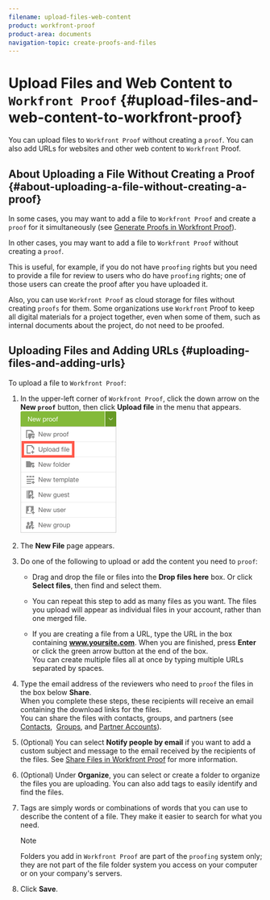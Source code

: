 ```yaml
---
filename: upload-files-web-content
product: workfront-proof
product-area: documents
navigation-topic: create-proofs-and-files
---
```





# Upload Files and Web Content to `Workfront Proof` {#upload-files-and-web-content-to-workfront-proof}

You can upload files to `Workfront Proof` without creating a `proof`. You can also add URLs for websites and other web content to `Workfront` Proof.


## About Uploading a File Without Creating a Proof {#about-uploading-a-file-without-creating-a-proof}

In some cases, you may want to add a file to `Workfront Proof` and create a `proof` for it simultaneously (see [Generate Proofs in Workfront Proof](generate-proofs.md)).


In other cases, you may want to add a file to `Workfront Proof` without creating a `proof`.


This is useful, for example, if you do not have `proofing` rights but you need to provide a file for review to users who do have `proofing` rights; one of those users can create the proof after you have uploaded it.


Also, you can use `Workfront Proof` as cloud storage for files without creating `proofs` for them. Some organizations use `Workfront` Proof to keep all digital materials for a project together, even when some of them, such as internal documents about the project, do not need to be proofed.


## Uploading Files and Adding URLs {#uploading-files-and-adding-urls}

To upload a file to `Workfront Proof`:



1. In the upper-left corner of `Workfront Proof`, click the down arrow on the **New `proof`** button, then click **Upload file** in the menu that appears.  
   ![](assets/new-proof-button-menu.png)


1. The **New File** page appears.
1. Do one of the following to upload or add the content you need to `proof`: 
    
    
    * Drag and drop the file or files into the **Drop files here** box. Or&nbsp;click **Select files**, then find and&nbsp;select them. 
    
    * You can repeat this step to add as many files as you want. The files you upload will appear as individual files in your account, rather than one merged file.
    
    

    
    
    * If you are creating a file from a URL, type the URL in the box containing&nbsp;**www.yoursite.com**. When you are finished,&nbsp;press **Enter** or click the green arrow button at the end of the box.  
      You can create multiple files all at once by typing multiple URLs separated by spaces.
    
    
    

1. Type the email address of the reviewers who need to `proof` the files in the box below **Share**.  
   When you complete these steps, these recipients will receive an email containing the download links for the files.  
   You can share the files with contacts, groups, and partners (see [Contacts,](https://support.workfront.com/hc/en-us/sections/115000920808-Contacts)&nbsp; [Groups,](https://support.workfront.com/hc/en-us/sections/115000920828-Groups)&nbsp;and [Partner Accounts](https://support.workfront.com/hc/en-us/sections/115000912107-Partner-accounts)).&nbsp;

1. (Optional) You can select **Notify people by email** if you want to add a custom subject and message to the email received by the recipients of the files.&nbsp;See [Share Files in Workfront Proof](share-files.md)&nbsp;for more information.

1. (Optional) Under **Organize**, you can select or create a folder to organize the files you are uploading.&nbsp;You can also add tags to easily identify and find the files. 
1. Tags are simply words&nbsp;or combinations of words that you can use to describe the content of a file. They make it easier to search for what you need.  


   >[!NOTE]
   >
   >Folders you add in `Workfront Proof` are part of the `proofing` system only; they are not part of the file folder system you access on your computer or on your company's servers.&nbsp;



1. Click **Save**.&nbsp;


